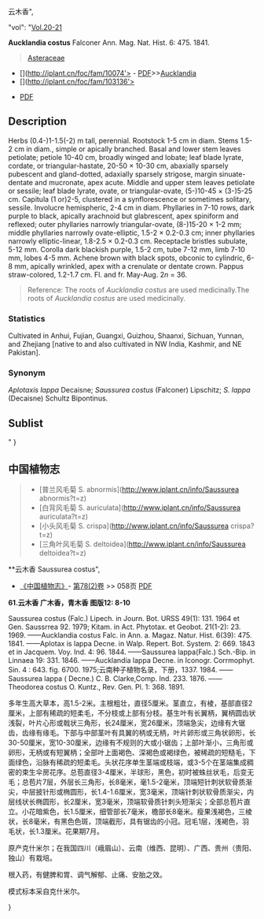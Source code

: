 云木香",

  "vol": "[Vol.20-21](http://iplant.cn/foc/vol/1)

**Aucklandia costus** Falconer Ann. Mag. Nat. Hist. 6: 475. 1841.

> [Asteraceae](http://www.iplant.cn/info/Asteraceae?t=foc)
* [](http://iplant.cn/foc/fam/10074'> - [PDF](http://iplant.cn/foc/pdf/Asteraceae.pdf)>>[Aucklandia](http://www.iplant.cn/info/Aucklandia?t=foc)
* [](http://iplant.cn/foc/fam/103136'>
 - [PDF](http://www.iplant.cn/foc/pdf/Aucklandia.pdf)

## Description

Herbs (0.4-)1-1.5(-2) m tall, perennial. Rootstock 1-5 cm in diam. Stems 1.5-2 cm in diam., simple or apically branched. Basal and lower stem leaves petiolate; petiole 10-40 cm, broadly winged and lobate; leaf blade lyrate, cordate, or triangular-hastate, 20-50 × 10-30 cm, abaxially sparsely pubescent and gland-dotted, adaxially sparsely strigose, margin sinuate-dentate and mucronate, apex acute. Middle and upper stem leaves petiolate or sessile; leaf blade lyrate, ovate, or triangular-ovate, (5-)10-45 × (3-)5-25 cm. Capitula (1 or)2-5, clustered in a synflorescence or sometimes solitary, sessile. Involucre hemispheric, 2-4 cm in diam. Phyllaries in 7-10 rows, dark purple to black, apically arachnoid but glabrescent, apex spiniform and reflexed; outer phyllaries narrowly triangular-ovate, (8-)15-20 × 1-2 mm; middle phyllaries narrowly ovate-elliptic, 1.5-2 × 0.2-0.3 cm; inner phyllaries narrowly elliptic-linear, 1.8-2.5 × 0.2-0.3 cm. Receptacle bristles subulate, 5-12 mm. Corolla dark blackish purple, 1.5-2 cm, tube 7-12 mm, limb 7-10 mm, lobes 4-5 mm. Achene brown with black spots, obconic to cylindric, 6-8 mm, apically wrinkled, apex with a crenulate or dentate crown. Pappus straw-colored, 1.2-1.7 cm. Fl. and fr. May-Aug. 2*n* = 36.

> Reference: 
> The roots of *Aucklandia costus* are used medicinally.The roots of *Aucklandia costus* are used medicinally.

### Statistics
Cultivated in Anhui, Fujian, Guangxi, Guizhou, Shaanxi, Sichuan, Yunnan, and Zhejiang [native to and also cultivated in NW India, Kashmir, and NE Pakistan].

### Synonym
*Aplotaxis lappa* Decaisne; *Saussurea costus* (Falconer) Lipschitz; *S. lappa* (Decaisne) Schultz Bipontinus.

## Sublist
"
}

## 中国植物志

> * [普兰风毛菊  S.  abnormis](http://www.iplant.cn/info/Saussurea abnormis?t=z)
> * [白背风毛菊  S.  auriculata](http://www.iplant.cn/info/Saussurea auriculata?t=z)
> * [小头风毛菊  S.  crispa](http://www.iplant.cn/info/Saussurea crispa?t=z)
> * [三角叶风毛菊  S.  deltoidea](http://www.iplant.cn/info/Saussurea deltoidea?t=z)

**云木香 Saussurea costus",

* [《中国植物志》](http://www.iplant.cn/frps)- [第78(2)卷](http://www.iplant.cn/frps/vol/78(2)) >> 058页 [PDF](http://www.iplant.cn/frps/pdf/78(2)/058.PDF)

**61.云木香 广木香，青木香 图版12: 8-10**

Saussurea costus (Falc.) Lipech. in Journ. Bot. URSS 49(1): 131. 1964 et Gen. Saussrrea 92. 1979; Kitam. in Act. Phytotax. et Geobot. 21(1-2): 23. 1969. ——Aucklandia costus Falc. in Ann. a. Magaz. Natur. Hist. 6(39): 475. 1841. ——Aplotax is lappa Decne. in Walp. Repert. Bot. System. 2: 669. 1843 et in Jacquem. Voy. Ind. 4: 96. 1844. ——Saussurea lappa(Falc.) Sch.-Bip. in Linnaea 19: 331. 1846. ——Aucklandia lappa Decne. in Iconogr. Corrmophyt. Sin. 4 : 643. fig. 6700. 1975;云南种子植物名录，下册，1337. 1984. ——Saussurea lappa ( Decne.) C. B. Clarke,Comp. Ind. 233. 1876. ——Theodorea costus O. Kuntz., Rev. Gen. Pl. 1: 368. 1891.

多年生高大草本，高1.5-2米。主根粗壮，直径5厘米。茎直立，有棱，基部直径2厘米，上部有稀疏的短柔毛，不分枝或上部有分枝。基生叶有长翼柄，翼柄圆齿状浅裂，叶片心形或戟状三角形，长24厘米，宽26厘米，顶端急尖，边缘有大锯齿，齿缘有缘毛。下部与中部茎叶有具翼的柄或无柄，叶片卵形或三角状卵形，长30-50厘米，宽10-30厘米，边缘有不规则的大或小锯齿；上部叶渐小，三角形或卵形，无柄或有短翼柄；全部叶上面褐色、深褐色或褐绿色，被稀疏的短糙毛，下面绿色，沿脉有稀疏的短柔毛。头状花序单生茎端或枝端，或3-5个在茎端集成稠密的束生伞房花序。总苞直径3-4厘米，半球形，黑色，初时被蛛丝状毛，后变无毛；总苞片7层，外层长三角形，长8毫米，毫1.5-2毫米，顶端短针刺状软骨质渐尖，中层披针形或椭圆形，长1.4-1.6厘米，宽3毫米，顶端针刺状软骨质渐尖，内层线状长椭圆形，长2厘米，宽3毫米，顶端软骨质针刺头短渐尖；全部总苞片直立。小花暗紫色，长1.5厘米，细管部长7毫米，檐部长8毫米。瘦果浅褐色，三棱状，长8毫米，有黑色色斑，顶端截形，具有锯齿的小冠。冠毛1层，浅褐色，羽毛状，长1.3厘米。花果期7月。

原产克什米尔；在我国四川（峨眉山）、云南（维西、昆明）、广西、贵州（贵阳、独山）有栽培。

根入药，有健脾和胃、调气解郁、止痛、安胎之效。

模式标本采自克什米尔。

}